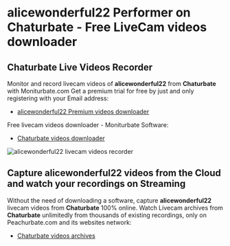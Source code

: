 # alicewonderful22 Performer on Chaturbate - Free LiveCam videos downloader

## Chaturbate Live Videos Recorder

Monitor and record livecam videos of **alicewonderful22** from **Chaturbate** with Moniturbate.com
Get a premium trial for free by just and only registering with your Email address:
* [alicewonderful22 Premium videos downloader](https://moniturbate.com/request-demo-licence-key.html)

Free livecam videos downloader - Moniturbate Software:
* [Chaturbate videos downloader](https://moniturbate.com/moniturbate-download-software.html)

![alicewonderful22 livecam videos recorder](https://peachurnet.com/templates/moniturbate-software.png)


## Capture alicewonderful22 videos from the Cloud and watch your recordings on Streaming

Without the need of downloading a software, capture **alicewonderful22** livecam videos from **Chaturbate** 100% online.
Watch Livecam archives from **Chaturbate** unlimitedly from thousands of existing recordings, only on Peachurbate.com and its websites network:
* [Chaturbate videos archives](https://peachurnet.com/)